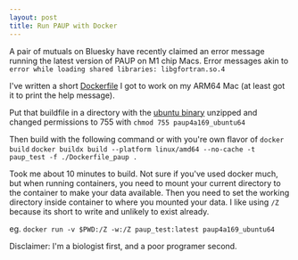 ```yaml
---
layout: post
title: Run PAUP with Docker
---
```


A pair of mutuals on Bluesky have recently claimed an error message running the latest version of PAUP on M1 chip Macs. Error messages akin to `error while loading shared libraries: libgfortran.so.4`

I've written a short [Dockerfile](/assets/Dockerfile_PAUP) I got to work on my ARM64 Mac (at least got it to print the help message).

Put that buildfile in a directory with the [ubuntu binary](https://phylosolutions.com/paup-test/paup4a169_ubuntu64.gz) unzipped and changed permissions to 755 with 
`chmod 755 paup4a169_ubuntu64`

Then build with the following command or with you're own flavor of `docker build`
`docker buildx build --platform linux/amd64 --no-cache -t paup_test -f ./Dockerfile_paup .`

Took me about 10 minutes to build. Not sure if you've used docker much, but when running containers, you need to mount your current directory to the container to make your data available. Then you need to set the working directory inside container to where you mounted your data. I like using `/Z` because its short to write and unlikely to exist already.

eg. 
`docker run -v $PWD:/Z -w:/Z paup_test:latest paup4a169_ubuntu64`

Disclaimer: I'm a biologist first, and a poor programer second.
